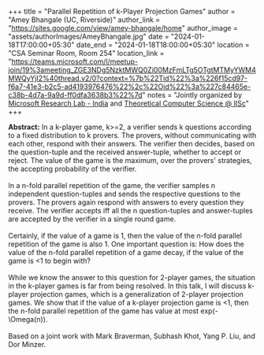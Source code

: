 +++
title = "Parallel Repetition of k-Player Projection Games"
author = "Amey Bhangale (UC, Riverside)"
author_link = "https://sites.google.com/view/amey-bhangale/home"
author_image = "assets/authorImages/AmeyBhangale.jpg"
date = "2024-01-18T17:00:00+05:30"
date_end = "2024-01-18T18:00:00+05:30"
location = "CSA Seminar Room, Room 254"
location_link = "https://teams.microsoft.com/l/meetup-join/19%3ameeting_ZGE3NDg5NzktMWQ0Zi00MzFmLTg5OTgtMTMyYWM4MWQyYjI2%40thread.v2/0?context=%7b%22Tid%22%3a%226f15cd97-f6a7-41e3-b2c5-ad4193976476%22%2c%22Oid%22%3a%227c84465e-c38b-4d7a-9a9d-ff0dfa3638b3%22%7d"
notes = "Jointly organized by <a href = "https://www.microsoft.com/en-us/research/lab/microsoft-research-india/" target= "_blank">Microsoft Research Lab - India</a> and <a href='https://www.csa.iisc.ac.in/theoretical-computer-science/' target= "_blank">Theoretical Computer Science @ IISc</a>"
+++

<b>Abstract:</b>
In a k-player game, k>=2, a verifier sends k questions according to a fixed distribution to k provers. The provers, 
without communicating with each other, respond with their answers. The verifier then decides, based on the 
question-tuple and the received answer-tuple, whether to accept or reject. The value of the game is the maximum, 
over the provers' strategies, the accepting probability of the verifier.
<br><br>
In a n-fold parallel repetition of the game, the verifier samples n independent question-tuples and sends the 
respective questions to the provers. The provers again respond with answers to every question they receive. The 
verifier accepts iff all the n question-tuples and answer-tuples are accepted by the verifier in a single round game.
<br><br>
Certainly, if the value of a game is 1, then the value of the n-fold parallel repetition of the game is also 1. 
One important question is: How does the value of the n-fold parallel repetition of a game decay, if the value of 
the game is <1 to begin with?
<br><br>
While we know the answer to this question for 2-player games, the situation in the k-player games is far from being 
resolved. In this talk, I will discuss k-player projection games, which is a generalization of 2-player projection 
games. We show that if the value of a k-player projection game is <1, then the n-fold parallel repetition of the 
game has value at most exp(-\Omega(n)).
<br><br>
Based on a joint work with Mark Braverman, Subhash Khot, Yang P. Liu, and Dor Minzer.
